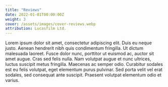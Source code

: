 ```yaml
---
title: "Reviews"
date: 2022-01-01T00:00:00Z
weight: 3
cover: /assets/images/cover-reviews.webp
attribution: Lucasfilm Ltd.
---
```


Lorem ipsum dolor sit amet, consectetur adipiscing elit. Duis eu neque justo. Aenean hendrerit nibh quis condimentum fringilla. Ut dictum malesuada laoreet. Fusce dolor nunc, porttitor ut euismod ac, auctor sit amet augue. Cras sed felis nulla. Nam volutpat augue et nunc ultrices, luctus suscipit metus fringilla. Maecenas ac semper odio. Curabitur sodales est eu felis volutpat, eget elementum purus pulvinar. Sed porta velit vel erat sodales, sed consequat ante suscipit. Praesent volutpat elementum odio et varius.
